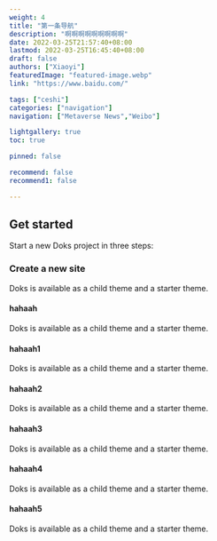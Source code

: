 ```yaml
---
weight: 4
title: "第一条导航"
description: "啊啊啊啊啊啊啊啊啊"
date: 2022-03-25T21:57:40+08:00
lastmod: 2022-03-25T16:45:40+08:00
draft: false
authors: ["Xiaoyi"]
featuredImage: "featured-image.webp"
link: "https://www.baidu.com/"

tags: ["ceshi"]
categories: ["navigation"]
navigation: ["Metaverse News","Weibo"]

lightgallery: true
toc: true

pinned: false

recommend: false
recommend1: false

---
```


## Get started

Start a new Doks project in three steps:

### Create a new site

Doks is available as a child theme and a starter theme.

#### hahaah

Doks is available as a child theme and a starter theme.

#### hahaah1

Doks is available as a child theme and a starter theme.

#### hahaah2

Doks is available as a child theme and a starter theme.

#### hahaah3

Doks is available as a child theme and a starter theme.

#### hahaah4

Doks is available as a child theme and a starter theme.

#### hahaah5

Doks is available as a child theme and a starter theme.